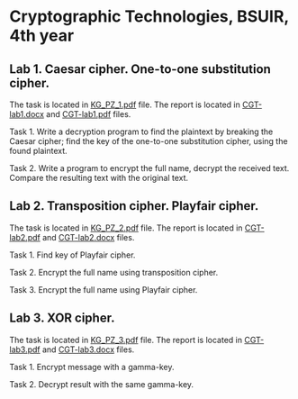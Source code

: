 # Cryptographic Technologies, BSUIR, 4th year

## Lab 1. Caesar cipher. One-to-one substitution cipher.

The task is located in [KG_PZ_1.pdf](https://github.com/Kkotto/CGT-lab-1/blob/master/KG_PZ_1.pdf) file. The report is located in [CGT-lab1.docx](https://github.com/Kkotto/CGT-lab-1/blob/master/CGT-lab1.docx) and [CGT-lab1.pdf](https://github.com/Kkotto/CGT-lab-1/blob/master/CGT-lab1.pdf) files.

Task 1. Write a decryption program to find the plaintext by breaking the Caesar cipher; 
find the key of the one-to-one substitution cipher, using the found plaintext.

Task 2. Write a program to encrypt the full name, decrypt the received text. Compare the resulting text with the original text.

## Lab 2. Transposition cipher. Playfair cipher.
 
The task is located in [KG_PZ_2.pdf](https://github.com/Kkotto/CGT-labs/blob/master/src/main/tasks/lab-2/KG_PZ_2.pdf) file. The report is located in [CGT-lab2.pdf](https://github.com/Kkotto/CGT-labs/blob/master/src/main/tasks/lab-2/CGT-lab2.pdf) and [CGT-lab2.docx](https://github.com/Kkotto/CGT-labs/blob/master/src/main/tasks/lab-2/CGT-lab2.docx) files.
 
 Task 1. Find key of Playfair cipher.
 
 Task 2. Encrypt the full name using transposition cipher.
 
 Task 3. Encrypt the full name using Playfair cipher.
 
 ## Lab 3. XOR cipher.
 
The task is located in [KG_PZ_3.pdf](https://github.com/Kkotto/CGT-labs/blob/master/src/main/tasks/lab-3/KG_PZ_3.pdf) file. The report is located in [CGT-lab3.pdf](https://github.com/Kkotto/CGT-labs/blob/master/src/main/tasks/lab-3/CGT-lab3.pdf) and [CGT-lab3.docx](https://github.com/Kkotto/CGT-labs/blob/master/src/main/tasks/lab-3/CGT-lab3.docx) files.

Task 1. Encrypt message with a gamma-key.

Task 2. Decrypt result with the same gamma-key.
